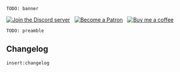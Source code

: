 `TODO: banner`

[![Join the Discord server](https://img.shields.io/discord/1224509771068211292?logo=discord&logoColor=eee&label=Discord&labelColor=464ce5&color=fff&cacheSeconds=43200)](https://discord-invite.musicpresence.app) &nbsp; [![Become a Patron](https://img.shields.io/badge/Become%20a%20Patron-F86653?logo=Patreon)](https://www.patreon.com/musicpresence) &nbsp; [![Buy me a coffee](https://img.shields.io/badge/Buy%20me%20a%20coffee-black?style=flat&logo=buymeacoffee&logoColor=black&color=FFDD00)](https://buymeacoffee.com/jonasvandenberg)

`TODO: preamble`

## Changelog

`insert:changelog`
